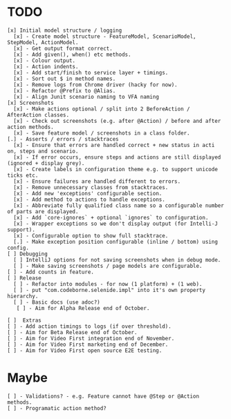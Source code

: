 TODO
====

    [x] Initial model structure / logging 
      [x] - Create model structure - FeatureModel, ScenarioModel, StepModel, ActionModel.
      [x] - Get output format correct.
      [x] - Add given(), when() etc methods.
      [x] - Colour output.
      [x] - Action indents.
      [x] - Add start/finish to service layer + timings.
      [x] - Sort out $ in method names.
      [x] - Remove logs from Chrome driver (hacky for now).
      [x] - Refactor @Prefix to @Alias.
      [x] - Align Junit scenario naming to VFA naming
    [x] Screenshots   
      [x] - Make actions optional / split into 2 BeforeAction / AfterAction classes.  
      [x] - Check out screenshots (e.g. after @Action) / before and after action methods.
      [x] - Save feature model / screenshots in a class folder.
    [.] - Asserts / errors / stacktraces 
      [x] - Ensure that errors are handled correct + new status in acti   on, steps and scenario.
      [x] - If error occurs, ensure steps and actions are still displayed (ignored + display grey).
      [x] - Create labels in configuration theme e.g. to support unicode ticks etc.
      [x] - Ensure failures are handled different to errors.
      [x] - Remove unnecessary classes from stacktraces.
      [x] - Add new 'exceptions' configurable section.
      [x] - Add method to actions to handle exceptions.
      [x] - Abbreviate fully qualified class name so a configurable number of parts are displayed. 
      [x] - Add `core-ignores` + optional `ignores` to configuration. 
      [x] - Wrapper exceptions so we don't display output (for Intelli-J support).  
      [x] - Configurable option to show full stacktrace. 
      [.] - Make exception position configurable (inline / bottom) using config.
    [ ] Debugging
      [ ] IntelliJ options for not saving screenshots when in debug mode.
      [ ] - Make saving screenshots / page models are configurable.
    [ ] - Add counts in feature.
    [ ] Release
      [ ] - Refactor into modules - for now (1 platform) + (1 web).
      [ ] - put "com.codeborne.selenide.impl" into it's own property hierarchy.
      [ ] - Basic docs (use adoc?)
       [ ] - Aim for Alpha Release end of October.
    
    [ ]  Extras 
    [ ] - Add action timings to logs (if over threshold).
    [ ] - Aim for Beta Release end of October.
    [ ] - Aim for Video First integration end of November.
    [ ] - Aim for Video First marketing end of December.
    [ ] - Aim for Video First open source E2E testing.

Maybe
=====
    
    [ ] - Validations? - e.g. Feature cannot have @Step or @Action methods.
    [ ] - Programatic action method?